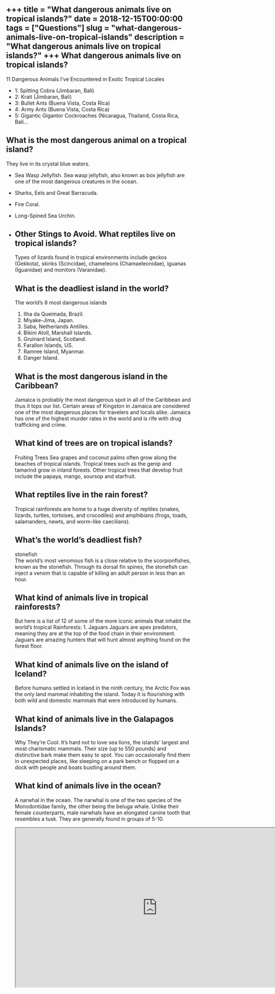 +++
title = "What dangerous animals live on tropical islands?"
date = 2018-12-15T00:00:00
tags = ["Questions"]
slug = "what-dangerous-animals-live-on-tropical-islands"
description = "What dangerous animals live on tropical islands?"
+++
What dangerous animals live on tropical islands?
------------------------------------------------

11 Dangerous Animals I’ve Encountered in Exotic Tropical Locales

- 1: Spitting Cobra (Jimbaran, Bali)
- 2: Krait (Jimbaran, Bali)
- 3: Bullet Ants (Buena Vista, Costa Rica)
- 4: Army Ants (Buena Vista, Costa Rica)
- 5: Gigantic Gigantor Cockroaches (Nicaragua, Thailand, Costa Rica, Bali…

What is the most dangerous animal on a tropical island?
-------------------------------------------------------

They live in its crystal blue waters.

- Sea Wasp Jellyfish. Sea wasp jellyfish, also known as box jellyfish are one of the most dangerous creatures in the ocean.
- Sharks, Eels and Great Barracuda.
- Fire Coral.
- Long-Spined Sea Urchin.
- Other Stings to Avoid. What reptiles live on tropical islands?
    ---------------------------------------
    
    Types of lizards found in tropical environments include geckos (Gekkota), skinks (Scincidae), chameleons (Chamaeleonidae), iguanas (Iguanidae) and monitors (Varanidae).
    
    What is the deadliest island in the world?
    ------------------------------------------
    
    The world’s 8 most dangerous islands
    
    
    1. Ilha da Queimada, Brazil.
    2. Miyake-Jima, Japan.
    3. Saba, Netherlands Antilles.
    4. Bikini Atoll, Marshall Islands.
    5. Gruinard Island, Scotland.
    6. Farallon Islands, US.
    7. Ramree Island, Myanmar.
    8. Danger Island.
    
    What is the most dangerous island in the Caribbean?
    ---------------------------------------------------
    
    Jamaica is probably the most dangerous spot in all of the Caribbean and thus it tops our list. Certain areas of Kingston in Jamaica are considered one of the most dangerous places for travelers and locals alike. Jamaica has one of the highest murder rates in the world and is rife with drug trafficking and crime.
    
    What kind of trees are on tropical islands?
    -------------------------------------------
    
    Fruiting Trees Sea grapes and coconut palms often grow along the beaches of tropical islands. Tropical trees such as the genip and tamarind grow in inland forests. Other tropical trees that develop fruit include the papaya, mango, soursop and starfruit.
    
    What reptiles live in the rain forest?
    --------------------------------------
    
    Tropical rainforests are home to a huge diversity of reptiles (snakes, lizards, turtles, tortoises, and crocodiles) and amphibians (frogs, toads, salamanders, newts, and worm-like caecilians).
    
    What’s the world’s deadliest fish?
    ----------------------------------
    
    stonefish  
    The world’s most venomous fish is a close relative to the scorpionfishes, known as the stonefish. Through its dorsal fin spines, the stonefish can inject a venom that is capable of killing an adult person in less than an hour.
    
    What kind of animals live in tropical rainforests?
    --------------------------------------------------
    
    But here is a list of 12 of some of the more iconic animals that inhabit the world’s tropical Rainforests: 1. Jaguars Jaguars are apex predators, meaning they are at the top of the food chain in their environment. Jaguars are amazing hunters that will hunt almost anything found on the forest floor.
    
    What kind of animals live on the island of Iceland?
    ---------------------------------------------------
    
    Before humans settled in Iceland in the ninth century, the Arctic Fox was the only land mammal inhabiting the island. Today it is flourishing with both wild and domestic mammals that were introduced by humans.
    
    What kind of animals live in the Galapagos Islands?
    ---------------------------------------------------
    
    Why They’re Cool: It’s hard not to love sea lions, the islands’ largest and most charismatic mammals. Their size (up to 550 pounds) and distinctive bark make them easy to spot. You can occasionally find them in unexpected places, like sleeping on a park bench or flopped on a dock with people and boats bustling around them.
    
    What kind of animals live in the ocean?
    ---------------------------------------
    
    A narwhal in the ocean. The narwhal is one of the two species of the Monodontidae family, the other being the beluga whale. Unlike their female counterparts, male narwhals have an elongated canine tooth that resembles a tusk. They are generally found in groups of 5-10.
    
    <iframe allow="accelerometer; autoplay; clipboard-write; encrypted-media; gyroscope; picture-in-picture" allowfullscreen="" class="__youtube_prefs__  epyt-is-override  no-lazyload" data-no-lazy="1" data-origheight="433" data-origwidth="770" data-skipgform_ajax_framebjll="" height="433" id="_ytid_92821" loading="lazy" src="https://www.youtube.com/embed/qv9a7yCTdoY?enablejsapi=1&autoplay=0&cc_load_policy=0&cc_lang_pref=&iv_load_policy=1&loop=0&modestbranding=0&rel=1&fs=1&playsinline=0&autohide=2&theme=dark&color=red&controls=1&" title="YouTube player" width="770"></iframe>